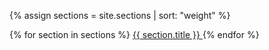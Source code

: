 {% assign sections = site.sections | sort: "weight" %}
<div id="primary-nav" class="flexbox">
	<p id="menu-toggle"></p>
  {% for section in sections %}
    <a href="#" onclick="event.preventDefault();$('section.active').removeClass('active');$('#{{ section.title }}').addClass('active')">
    	{{ section.title }}
	</a>
  {% endfor %}
</div>